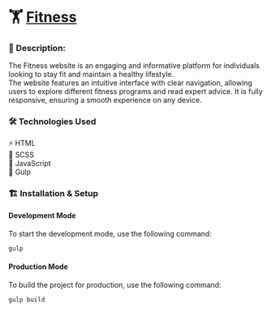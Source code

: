 # 🏋️ [**Fitness**](https://olenazlotarenchuk.github.io/Fitness/)

### 📖 Description:
The Fitness website is an engaging and informative platform for individuals looking to stay fit and maintain a healthy lifestyle.<br>
The website features an intuitive interface with clear navigation, allowing users to explore different fitness programs and read expert advice. It is fully responsive, ensuring a smooth experience on any device.

### 🛠️ Technologies Used

⚡ HTML <br>
🎨 SCSS<br>
🚀 JavaScript<br>
🔄 Gulp

### 🏗️ Installation & Setup

#### Development Mode
To start the development mode, use the following command:
```sh
gulp
```

#### Production Mode
To build the project for production, use the following command:
```sh
gulp build
```
